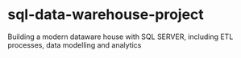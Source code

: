 # sql-data-warehouse-project
Building a modern dataware house with SQL SERVER, including ETL processes, data modelling and analytics
